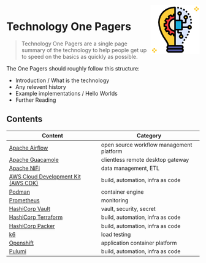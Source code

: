 <img src="/techno/data/innovation-icon.png" align="right" />

# Technology One Pagers

> Technology One Pagers are a single page summary of the technology to help people get up to speed on the basics as quickly as possible.

The One Pagers should roughly follow this structure:
* Introduction / What is the technology
* Any relevent history
* Example implementations / Hello Worlds
* Further Reading

## Contents

| Content | Category |
| ------ | ------ |
| [Apache Airflow](/techno/apache-airflow.md) | open source workflow management platform |
| [Apache Guacamole](/techno/apache-guacamole.md) | clientless remote desktop gateway |
| [Apache NiFi](/techno/apache-nifi.md) | data management, ETL |
| [AWS Cloud Development Kit (AWS CDK)](/techno/aws-cdk.md) | build, automation, infra as code |
| [Podman](/techno/podman.md) | container engine |
| [Prometheus](/techno/prometheus.md) | monitoring |
| [HashiCorp Vault](/techno/hashicorp-vault.md) | vault, security, secret |
| [HashiCorp Terraform](/techno/hashicorp-terraform.md) | build, automation, infra as code |
| [HashiCorp Packer](/techno/hashicorp-packer.md) | build, automation, infra as code |
| [k6](/techno/k6.md) | load testing |
| [Openshift](/techno/openshift.md) | application container platform |
| [Pulumi](/techno/pulumi.md) | build, automation, infra as code |